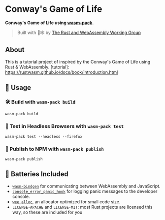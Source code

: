 # Conway's Game of Life

**Conway's Game of Life using <a href="https://github.com/rustwasm/wasm-pack">wasm-pack</a>.**

> Built with 🦀🕸 by [The Rust and WebAssembly Working Group](https://rustwasm.github.io/)

## About

This is a tutorial project of inspired by the Conway's Game of Life using Rust & WebAssembly.
[tutorial]: https://rustwasm.github.io/docs/book/introduction.html

## 🚴 Usage

### 🛠️ Build with `wasm-pack build`

```
wasm-pack build
```

### 🔬 Test in Headless Browsers with `wasm-pack test`

```
wasm-pack test --headless --firefox
```

### 🎁 Publish to NPM with `wasm-pack publish`

```
wasm-pack publish
```

## 🔋 Batteries Included

- [`wasm-bindgen`](https://github.com/rustwasm/wasm-bindgen) for communicating
  between WebAssembly and JavaScript.
- [`console_error_panic_hook`](https://github.com/rustwasm/console_error_panic_hook)
  for logging panic messages to the developer console.
- [`wee_alloc`](https://github.com/rustwasm/wee_alloc), an allocator optimized
  for small code size.
- `LICENSE-APACHE` and `LICENSE-MIT`: most Rust projects are licensed this way, so these are included for you

